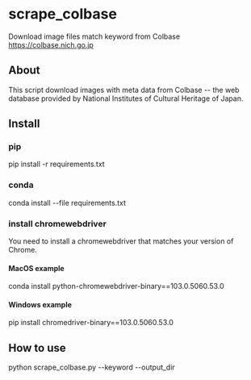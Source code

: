 # scrape_colbase
Download image files match keyword from Colbase https://colbase.nich.go.jp

## About

This script download images with meta data from Colbase -- the web database provided by National Institutes of Cultural Heritage of Japan. 

## Install

### pip
pip install -r requirements.txt

### conda
conda install --file requirements.txt

### install chromewebdriver
You need to install a chromewebdriver that matches your version of Chrome.
#### MacOS example
conda install python-chromewebdriver-binary==103.0.5060.53.0
#### Windows example
pip install chromedriver-binary==103.0.5060.53.0

## How to use

python scrape_colbase.py --keyword <keyword> --output_dir <output directory>
